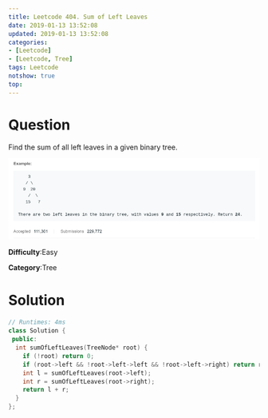 ```yaml
---
title: Leetcode 404. Sum of Left Leaves
date: 2019-01-13 13:52:08
updated: 2019-01-13 13:52:08
categories: 
- [Leetcode]
- [Leetcode, Tree]
tags: Leetcode
notshow: true
top:
---
```


# Question

Find the sum of all left leaves in a given binary tree.

![](/images/in-post/2019-01-13-Leetcode-404-Sum-of-Left-Leaves/2019-01-13-13-52-50.png)

**Difficulty**:Easy

**Category**:Tree

<!-- more -->

# Solution

```cpp
// Runtimes: 4ms
class Solution {
 public:
  int sumOfLeftLeaves(TreeNode* root) {
    if (!root) return 0;
    if (root->left && !root->left->left && !root->left->right) return root->left->val + sumOfLeftLeaves(root->right);
    int l = sumOfLeftLeaves(root->left);
    int r = sumOfLeftLeaves(root->right);
    return l + r;
  }
};
```


